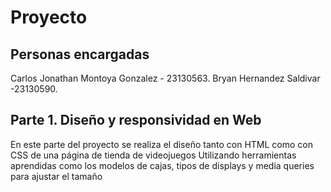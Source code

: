 # Proyecto
## Personas encargadas
Carlos Jonathan Montoya Gonzalez - 23130563.
Bryan Hernandez Saldivar -23130590.
## Parte 1. Diseño y responsividad en Web
En este parte del proyecto se realiza el diseño tanto con HTML como con CSS de una página de tienda de videojuegos
Utilizando herramientas aprendidas como los modelos de cajas, tipos de displays y media queries para ajustar el tamaño
